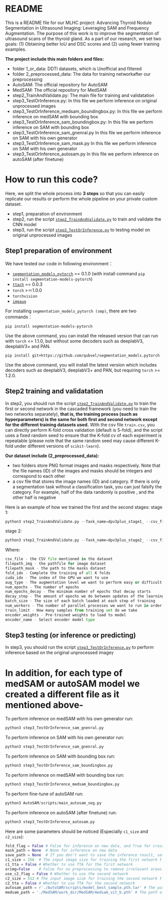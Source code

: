 # README 
This is a README file for our MLHC project: Advancing Thyroid Nodule Segmentation in Ultrasound Imaging: Leveraging SAM and Frequency Augmentation.
The purpose of this work is to improve the segmentation of ultrasound scans of the thyroid gland. As a part of our research, we set two goals: (1) Obtaining better IoU and DSC scores and (2) using fewer training examples.

**The project include this main folders and files:**
 - folder 1_or_data: 								              DDTI datasets, which is Unofficial and filtered
 - folder 2_preprocessed_data: 					          The data for training networkafter our preprocessing
 - AutoSAM:										                    The official repository for AutoSAM
 - MedSAM: 										                    The official repository for MedSAM
 - step2_TrainAndValidate.py:						          The main file for training and validatation					 
 - step3_TestOrInference.py:						          In this file we perform inference on original unprocessed images
 - step3_TestOrInference_medsam_boundingbox.py:	  In this file we perform inference on medSAM with bounding box
 - step3_TestOrInference_sam_boundingbox.py:      In this file we perform inference on SAM with bounding box
 - step3_TestOrInference_sam_gnenral.py           In this file we perform inference on SAM with his own generator
 - step3_TestOrInference_sam_mask.py              In this file we perform inference on SAM with his own generator
 - step3_TestOrInference_autosam.py               In this file we perform inference on autoSAM (after finetune)


# How to run this code?
Here, we split the whole process into **3 steps** so that you can easily replicate our results or perform the whole pipeline on your private custom dataset. 
 - step1, preparation of environment
 - step2, run the script [`step2_TrainAndValidate.py`](https://github.com/WAMAWAMA/TNSCUI2020-Seg-Rank1st/blob/master/step2to4_train_validate_inference/step2_TrainAndValidate.py) to train and validate the CNN model
 - step3, run the script [`step3_TestOrInference.py`](https://github.com/WAMAWAMA/TNSCUI2020-Seg-Rank1st/blob/master/step2to4_train_validate_inference/step3_TestOrInference.py) to testing model on original unprocessed images

## Step1 preparation of environment
We have tested our code in following environment：
 - [`segmentation_models_pytorch`](https://github.com/qubvel/segmentation_models.pytorch) == 0.1.0 (with install command `pip install segmentation-models-pytorch`)
 - [`ttach`](https://github.com/qubvel/ttach) == 0.0.3
 - `torch` >＝1.0.0
 - `torchvision`
 - [`imgaug`](https://github.com/aleju/imgaug)

For installing `segmentation_models_pytorch (smp)`, there are two commands：
```linux
pip install segmentation-models-pytorch
```
Use the above command, you can install the released version that can run with `torch` <= 1.1.0, but without some decoders such as deeplabV3, deeplabV3+ and PAN.

```linux
pip install git+https://github.com/qubvel/segmentation_models.pytorch
```
Use the above command, you will install the latest version which includes decoders such as deeplabV3, deeplabV3+ and PAN, but requiring `torch` >= 1.2.0.


## Step2 training and validatation
In step2, you should run the script 
[`step2_TrainAndValidate.py`](https://github.com/WAMAWAMA/TNSCUI2020-Seg-Rank1st/blob/master/step2to4_train_validate_inference/step2_TrainAndValidate.py)
to train the first or second network in the cascaded framework (you need to train the two networks separately), **that is, the training process (such as hyperparameters) is the same for both first and second network except for the different training datasets used.** With the csv file `train.csv`, you can directly perform K-fold cross validation (default is 5-fold), and the script uses a fixed random seed to ensure that the K-fold cv of each experiment is repeatable (please note that the same random seed may cause different K-fold under different versions of `scikit-learn`).

**Our dataset include (2_preprocessed_data):**
 - two folders store PNG format images and masks respectively. Note that the file names (ID) of the images and masks should be integers and correspond to each other
 - a csv file that stores the image names (ID) and category. If there is only a segmentation task without a classification task, you can just falsify the category. For example, half of the data randomly is positive , and the other half is negative

Here is an example of how we trained the first and the second stages: 
stage 1: 
```python
python3 step2_TrainAndValidate.py --Task_name=dpv3plus_stage1_ --csv_file=./2_preprocessed_data/train.csv --filepath_img=./2_preprocessed_data/stage1/p_image --filepath_mask=./2_preprocessed_data/stage1/p_mask --fold_idx=1 --cuda_idx 0 --aug_type difficult --num_epochs 401 --num_epochs_decay 60 --decay_step 60 --batch_size 20 --num_workers 8 --encoder_name densenet201 --encoder_weights imagenet --train_limit 200
```

stage 2:
```python
python3 step2_TrainAndValidate.py --Task_name=dpv3plus_stage2_ --csv_file=./2_preprocessed_data/train.csv --filepath_img=./2_preprocessed_data/stage2/p_image --filepath_mask=./2_preprocessed_data/stage2/p_mask --fold_idx=1 --cuda_idx 0 --aug_type difficult --num_epochs 401 --num_epochs_decay 60 --decay_step 60 --batch_size 20 --num_workers 8 --encoder_name densenet201 --encoder_weights imagenet --train_limit 200`
```

Where:
```python
csv_file - the CSV file mentioned in the dataset 
filepath_img - the pathfile for image dataset
filepath_mask - the path to the masks dataset
fold_idx - Complete the training of all K folds
cuda_idx - The index of the GPU we want to use  
aug_type - The augmentation level we want to perform easy or difficult
num_epochs - The number of epochs 
num_epochs_decay - The minimum number of epochs that decay starts
decay_step - The amount of epochs we do between updates of the learning rate
batch_size - The size of each batch loaded at each step of training 
num_workers - The number of parallel processes we want to run in order to accelerate execution
train_limit - How many samples from training set do we take
encoder_weights - Pre-trained weights to load to model
encoder_name - Select encoder model type 
```

## Step3 testing (or inference or predicting)
In step3, you should run the script 
[`step3_TestOrInference.py`](https://github.com/WAMAWAMA/TNSCUI2020-Seg-Rank1st/blob/master/step2to4_train_validate_inference/step3_TestOrInference.py)
to perform inference based on the original unprocessed imageץ

# In addition, for each type of medSAM or autoSAM model we created a different file as it mentioned above-
To perform inference on medSAM with his own generator run:
```python
python3 step3_TestOrInference_sam_gnenral.py
```

To perform inference on SAM with his own generator run:
```python
python3 step3_TestOrInference_sam_gnenral.py
```

To perform inference on SAM with bounding box run:
```python
python3 step3_TestOrInference_sam_boundingbox.py
```

To perform inference on medSAM with bounding box run:
```python
python3 step3_TestOrInference_medsam_boundingbox.py
```

To perform fine-tune of autoSAM run:
```python
python3 AutoSAM/scripts/main_autosam_seg.py
```

To perform inference on autoSAM (after finetune) run:
```python
python3 step3_TestOrInference_autosam.py
```

Here are some parameters should be noticed (Especially `c1_size` and `c2_size`):
```python
fold_flag = False # False for inference on new data, and True for cross-validation
mask_path = None  # None for inference on new data
save_path = None  # If you don't want to save the inference result, set it to None
c1_size = 256  # The input image size for training the first network ❗
c1_tta = False # Whether to use TTA for the first network
orimg=False    # False for no preprocessing to remove irrelevant areas
use_c2_flag = False # Whether to use the second network
c2_size = 512 # The input image size for training the second network ❗
c2_tta = False # Whether to use TTA for the second network
autosam_path = r'./AutoSAM/scripts/model_best_sample.pth.tar' # The path of the trained model of AutoSAM
medsam_path = './MedSAM/work_dir/MedSAM/medsam_vit_b.pth' # The path of the trained model of MedSAM
```
